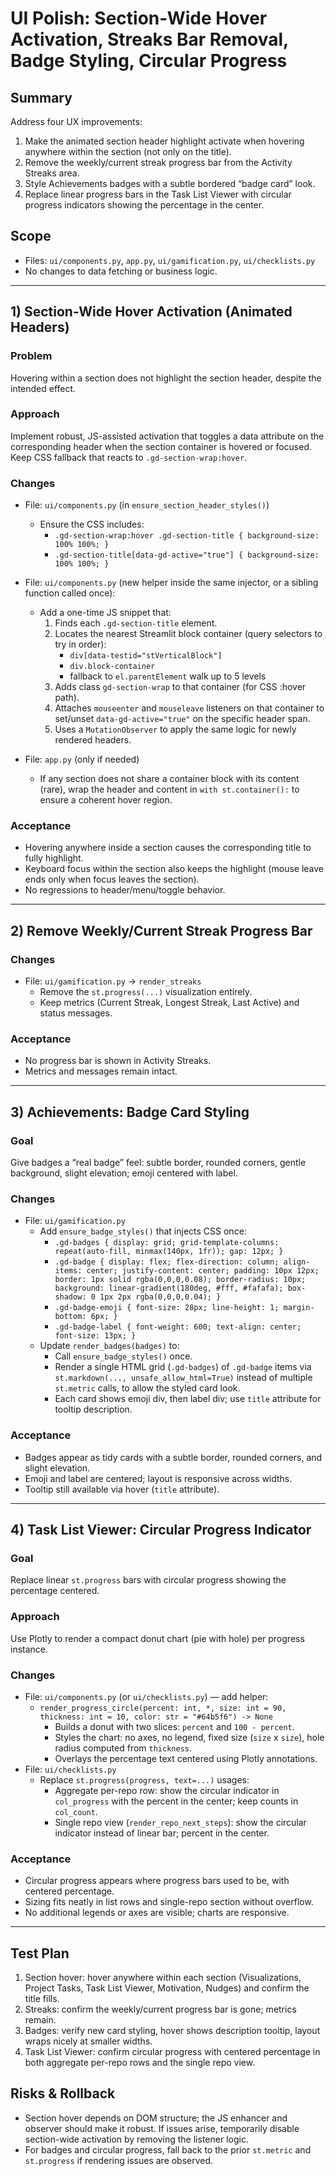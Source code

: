 # UI Polish: Section-Wide Hover Activation, Streaks Bar Removal, Badge Styling, Circular Progress

## Summary
Address four UX improvements:
1) Make the animated section header highlight activate when hovering anywhere within the section (not only on the title).
2) Remove the weekly/current streak progress bar from the Activity Streaks area.
3) Style Achievements badges with a subtle bordered “badge card” look.
4) Replace linear progress bars in the Task List Viewer with circular progress indicators showing the percentage in the center.

## Scope
- Files: `ui/components.py`, `app.py`, `ui/gamification.py`, `ui/checklists.py`
- No changes to data fetching or business logic.

---

## 1) Section-Wide Hover Activation (Animated Headers)

### Problem
Hovering within a section does not highlight the section header, despite the intended effect.

### Approach
Implement robust, JS-assisted activation that toggles a data attribute on the corresponding header when the section container is hovered or focused. Keep CSS fallback that reacts to `.gd-section-wrap:hover`.

### Changes
- File: `ui/components.py` (in `ensure_section_header_styles()`)
  - Ensure the CSS includes:
    - `.gd-section-wrap:hover .gd-section-title { background-size: 100% 100%; }`
    - `.gd-section-title[data-gd-active="true"] { background-size: 100% 100%; }`

- File: `ui/components.py` (new helper inside the same injector, or a sibling function called once):
  - Add a one-time JS snippet that:
    1. Finds each `.gd-section-title` element.
    2. Locates the nearest Streamlit block container (query selectors to try in order):
       - `div[data-testid="stVerticalBlock"]`
       - `div.block-container`
       - fallback to `el.parentElement` walk up to 5 levels
    3. Adds class `gd-section-wrap` to that container (for CSS :hover path).
    4. Attaches `mouseenter` and `mouseleave` listeners on that container to set/unset `data-gd-active="true"` on the specific header span.
    5. Uses a `MutationObserver` to apply the same logic for newly rendered headers.

- File: `app.py` (only if needed)
  - If any section does not share a container block with its content (rare), wrap the header and content in `with st.container():` to ensure a coherent hover region.

### Acceptance
- Hovering anywhere inside a section causes the corresponding title to fully highlight.
- Keyboard focus within the section also keeps the highlight (mouse leave ends only when focus leaves the section).
- No regressions to header/menu/toggle behavior.

---

## 2) Remove Weekly/Current Streak Progress Bar

### Changes
- File: `ui/gamification.py` → `render_streaks`
  - Remove the `st.progress(...)` visualization entirely.
  - Keep metrics (Current Streak, Longest Streak, Last Active) and status messages.

### Acceptance
- No progress bar is shown in Activity Streaks.
- Metrics and messages remain intact.

---

## 3) Achievements: Badge Card Styling

### Goal
Give badges a “real badge” feel: subtle border, rounded corners, gentle background, slight elevation; emoji centered with label.

### Changes
- File: `ui/gamification.py`
  - Add `ensure_badge_styles()` that injects CSS once:
    - `.gd-badges { display: grid; grid-template-columns: repeat(auto-fill, minmax(140px, 1fr)); gap: 12px; }`
    - `.gd-badge { display: flex; flex-direction: column; align-items: center; justify-content: center; padding: 10px 12px; border: 1px solid rgba(0,0,0,0.08); border-radius: 10px; background: linear-gradient(180deg, #fff, #fafafa); box-shadow: 0 1px 2px rgba(0,0,0,0.04); }`
    - `.gd-badge-emoji { font-size: 28px; line-height: 1; margin-bottom: 6px; }`
    - `.gd-badge-label { font-weight: 600; text-align: center; font-size: 13px; }`
  - Update `render_badges(badges)` to:
    - Call `ensure_badge_styles()` once.
    - Render a single HTML grid (`.gd-badges`) of `.gd-badge` items via `st.markdown(..., unsafe_allow_html=True)` instead of multiple `st.metric` calls, to allow the styled card look.
    - Each card shows emoji div, then label div; use `title` attribute for tooltip description.

### Acceptance
- Badges appear as tidy cards with a subtle border, rounded corners, and slight elevation.
- Emoji and label are centered; layout is responsive across widths.
- Tooltip still available via hover (`title` attribute).

---

## 4) Task List Viewer: Circular Progress Indicator

### Goal
Replace linear `st.progress` bars with circular progress showing the percentage centered.

### Approach
Use Plotly to render a compact donut chart (pie with hole) per progress instance.

### Changes
- File: `ui/components.py` (or `ui/checklists.py`) — add helper:
  - `render_progress_circle(percent: int, *, size: int = 90, thickness: int = 10, color: str = "#64b5f6") -> None`
    - Builds a donut with two slices: `percent` and `100 - percent`.
    - Styles the chart: no axes, no legend, fixed size (`size` x `size`), hole radius computed from `thickness`.
    - Overlays the percentage text centered using Plotly annotations.
- File: `ui/checklists.py`
  - Replace `st.progress(progress, text=...)` usages:
    - Aggregate per-repo row: show the circular indicator in `col_progress` with the percent in the center; keep counts in `col_count`.
    - Single repo view (`render_repo_next_steps`): show the circular indicator instead of linear bar; percent in the center.

### Acceptance
- Circular progress appears where progress bars used to be, with centered percentage.
- Sizing fits neatly in list rows and single-repo section without overflow.
- No additional legends or axes are visible; charts are responsive.

---

## Test Plan
1) Section hover: hover anywhere within each section (Visualizations, Project Tasks, Task List Viewer, Motivation, Nudges) and confirm the title fills.
2) Streaks: confirm the weekly/current progress bar is gone; metrics remain.
3) Badges: verify new card styling, hover shows description tooltip, layout wraps nicely at smaller widths.
4) Task List Viewer: confirm circular progress with centered percentage in both aggregate per-repo rows and the single repo view.

## Risks & Rollback
- Section hover depends on DOM structure; the JS enhancer and observer should make it robust. If issues arise, temporarily disable section-wide activation by removing the listener logic.
- For badges and circular progress, fall back to the prior `st.metric` and `st.progress` if rendering issues are observed.

